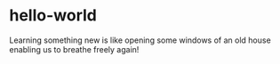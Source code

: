 # hello-world
Learning something new is like opening some windows of an old house enabling us to breathe freely again!
